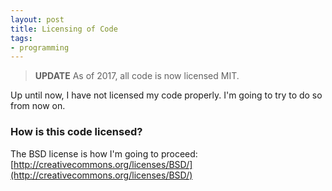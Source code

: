 ```yaml
---
layout: post
title: Licensing of Code
tags:
- programming
---
```

> **UPDATE** As of 2017, all code is now licensed MIT.

Up until now, I have not licensed my code properly.  I'm going to try to do so from now on.

### How is this code licensed?

The BSD license is how I'm going to proceed: [http://creativecommons.org/licenses/BSD/](http://creativecommons.org/licenses/BSD/)
